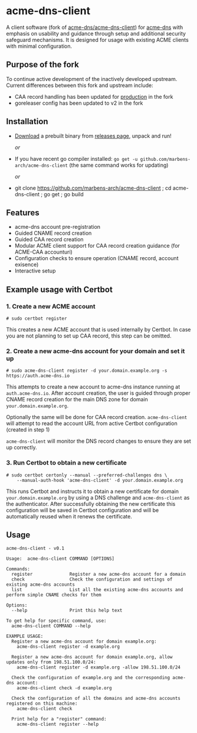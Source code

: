 # acme-dns-client

A client software (fork of [acme-dns/acme-dns-client](https://github.com/acme-dns/acme-dns-client)) for [acme-dns](https://github.com/joohoi/acme-dns) with emphasis on usability and guidance through
setup and additional security safeguard mechanisms. It is designed for usage with existing ACME clients with minimal
configuration.

## Purpose of the fork
To continue active development of the inactively developed upstream. Current differences between this fork and upstream include:

- CAA record handling has been updated for [production](https://community.letsencrypt.org/t/enabling-acme-caa-account-and-method-binding/189588/3) in the fork
- goreleaser config has been updated to v2 in the fork

## Installation

- [Download](https://github.com/marbens-arch/acme-dns-client/releases/latest) a prebuilt binary from 
  [releases page](https://github.com/marbens-arch/acme-dns-client/releases/latest), unpack and run!

  _or_
- If you have recent go compiler installed: `go get -u github.com/marbens-arch/acme-dns-client` (the same command works for updating)

  _or_
- git clone https://github.com/marbens-arch/acme-dns-client ; cd acme-dns-client ; go get ; go build

## Features

- acme-dns account pre-registration
- Guided CNAME record creation
- Guided CAA record creation
- Modular ACME client support for CAA record creation guidance (for ACME-CAA accounturi)
- Configuration checks to ensure operation (CNAME record, account exisence)
- Interactive setup

## Example usage with Certbot

### 1. Create a new ACME account

```
# sudo certbot register
```

This creates a new ACME account that is used internally by Certbot. In case you are not planning to set up
CAA record, this step can be omitted.

### 2. Create a new acme-dns account for your domain and set it up

```
# sudo acme-dns-client register -d your.domain.example.org -s https://auth.acme-dns.io
```

This attempts to create a new account to acme-dns instance running at `auth.acme-dns.io`. 
After account creation, the user is guided through proper CNAME record creation for the main DNS zone for domain
`your.domain.example.org`.

Optionally the same will be done for CAA record creation. `acme-dns-client` will attempt to read the account URL from
active Certbot configuration (created in step 1)

`acme-dns-client` will monitor the DNS record changes to ensure they are set up correctly.

### 3. Run Certbot to obtain a new certificate

```
# sudo certbot certonly --manual --preferred-challenges dns \
    --manual-auth-hook 'acme-dns-client' -d your.domain.example.org 
```

This runs Certbot and instructs it to obtain a new certificate for domain `your.domain.example.org` by using a DNS 
challenge and `acme-dns-client` as the authenticator. After successfully obtaining the new certificate this configuration
will be saved in Certbot configuration and will be automatically reused when it renews the certificate.

## Usage

```
acme-dns-client - v0.1

Usage:  acme-dns-client COMMAND [OPTIONS]

Commands:
  register              Register a new acme-dns account for a domain
  check                 Check the configuration and settings of existing acme-dns accounts
  list                  List all the existing acme-dns accounts and perform simple CNAME checks for them

Options:
  --help                Print this help text

To get help for specific command, use:
  acme-dns-client COMMAND --help

EXAMPLE USAGE:
  Register a new acme-dns account for domain example.org:
    acme-dns-client register -d example.org
  
  Register a new acme-dns account for domain example.org, allow updates only from 198.51.100.0/24:
    acme-dns-client register -d example.org -allow 198.51.100.0/24

  Check the configuration of example.org and the corresponding acme-dns account:
    acme-dns-client check -d example.org

  Check the configuration of all the domains and acme-dns accounts registered on this machine:
    acme-dns-client check

  Print help for a "register" command:
    acme-dns-client register --help

```
